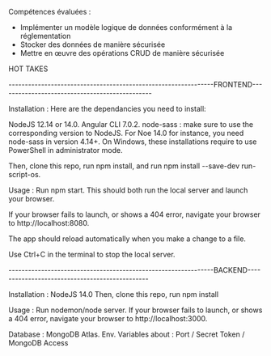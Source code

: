 Compétences évaluées : 
- Implémenter un modèle logique de données conformément à la réglementation
- Stocker des données de manière sécurisée
- Mettre en œuvre des opérations CRUD de manière sécurisée


HOT TAKES

---------------------------------------------------------------FRONTEND-----------------------------------------------

Installation : 
Here are the dependancies you need to install:

NodeJS 12.14 or 14.0.
Angular CLI 7.0.2.
node-sass : make sure to use the corresponding version to NodeJS. For Noe 14.0 for instance, you need node-sass in version 4.14+.
On Windows, these installations require to use PowerShell in administrator mode.

Then, clone this repo, run npm install, and run npm install --save-dev run-script-os.

Usage : 
Run npm start. This should both run the local server and launch your browser.

If your browser fails to launch, or shows a 404 error, navigate your browser to http://localhost:8080.

The app should reload automatically when you make a change to a file.

Use Ctrl+C in the terminal to stop the local server.

---------------------------------------------------------------BACKEND-----------------------------------------------

Installation : 
NodeJS 14.0
Then, clone this repo, run npm install

Usage : 
Run nodemon/node server.
If your browser fails to launch, or shows a 404 error, navigate your browser to http://localhost:3000.

Database : MongoDB Atlas. 
Env. Variables about : Port / Secret Token / MongoDB Access
